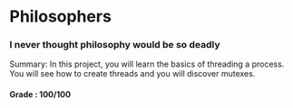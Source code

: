 # Philosophers
### I never thought philosophy would be so deadly

Summary:
In this project, you will learn the basics of threading a process.
You will see how to create threads and you will discover mutexes.

#### Grade : 100/100
